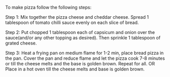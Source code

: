 To make pizza follow the following steps:

Step 1: Mix together the pizza cheese and cheddar cheese. Spread 1 tablespoon of tomato chilli sauce evenly on each slice of bread.

Step 2: Put chopped 1 tablespoon each of capsicum and onion over the sauce(and/or any other topping as desired). Then sprinkle 1 tablespoon of grated cheese.

Step 3: Heat a frying pan on medium flame for 1-2 min, place bread pizza in the pan. Cover the pan and reduce flame and let the pizza cook 7-8 minutes or till the cheese melts and the base is golden brown. Repeat for all. OR Place in a hot oven till the cheese melts and base is golden brown.